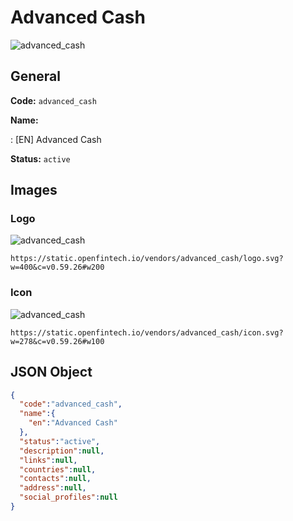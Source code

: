 
# Advanced Cash 
![advanced_cash](https://static.openfintech.io/vendors/advanced_cash/logo.svg?w=400&c=v0.59.26#w200)  

## General 
 
**Code:** `advanced_cash` 
 
**Name:** 
 
:	[EN] Advanced Cash 
 
**Status:** `active` 
 

## Images 

### Logo 
 
![advanced_cash](https://static.openfintech.io/vendors/advanced_cash/logo.svg?w=400&c=v0.59.26#w200)  

```
https://static.openfintech.io/vendors/advanced_cash/logo.svg?w=400&c=v0.59.26#w200
```  

### Icon 
 
![advanced_cash](https://static.openfintech.io/vendors/advanced_cash/icon.svg?w=278&c=v0.59.26#w100)  

```
https://static.openfintech.io/vendors/advanced_cash/icon.svg?w=278&c=v0.59.26#w100
```  

## JSON Object 

```json
{
  "code":"advanced_cash",
  "name":{
    "en":"Advanced Cash"
  },
  "status":"active",
  "description":null,
  "links":null,
  "countries":null,
  "contacts":null,
  "address":null,
  "social_profiles":null
}
```  
